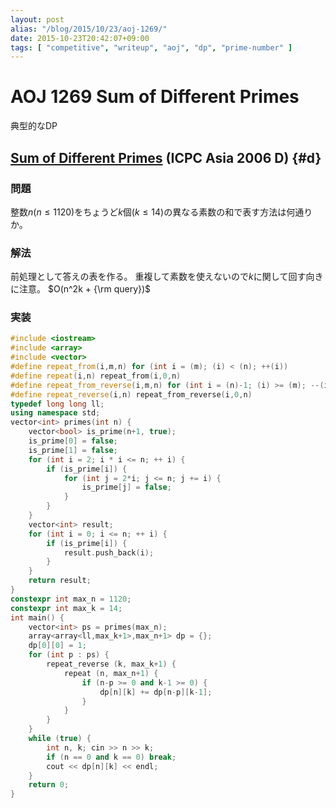 ```yaml
---
layout: post
alias: "/blog/2015/10/23/aoj-1269/"
date: 2015-10-23T20:42:07+09:00
tags: [ "competitive", "writeup", "aoj", "dp", "prime-number" ]
---
```


# AOJ 1269 Sum of Different Primes

典型的なDP

<!-- more -->

## [Sum of Different Primes](http://judge.u-aizu.ac.jp/onlinejudge/description.jsp?id=1269) (ICPC Asia 2006 D) {#d}

### 問題

整数$n$($n \le 1120$)をちょうど$k$個($k \le 14$)の異なる素数の和で表す方法は何通りか。

### 解法

前処理として答えの表を作る。
重複して素数を使えないので$k$に関して回す向きに注意。
$O(n^2k + {\rm query})$

### 実装

``` c++
#include <iostream>
#include <array>
#include <vector>
#define repeat_from(i,m,n) for (int i = (m); (i) < (n); ++(i))
#define repeat(i,n) repeat_from(i,0,n)
#define repeat_from_reverse(i,m,n) for (int i = (n)-1; (i) >= (m); --(i))
#define repeat_reverse(i,n) repeat_from_reverse(i,0,n)
typedef long long ll;
using namespace std;
vector<int> primes(int n) {
    vector<bool> is_prime(n+1, true);
    is_prime[0] = false;
    is_prime[1] = false;
    for (int i = 2; i * i <= n; ++ i) {
        if (is_prime[i]) {
            for (int j = 2*i; j <= n; j += i) {
                is_prime[j] = false;
            }
        }
    }
    vector<int> result;
    for (int i = 0; i <= n; ++ i) {
        if (is_prime[i]) {
            result.push_back(i);
        }
    }
    return result;
}
constexpr int max_n = 1120;
constexpr int max_k = 14;
int main() {
    vector<int> ps = primes(max_n);
    array<array<ll,max_k+1>,max_n+1> dp = {};
    dp[0][0] = 1;
    for (int p : ps) {
        repeat_reverse (k, max_k+1) {
            repeat (n, max_n+1) {
                if (n-p >= 0 and k-1 >= 0) {
                    dp[n][k] += dp[n-p][k-1];
                }
            }
        }
    }
    while (true) {
        int n, k; cin >> n >> k;
        if (n == 0 and k == 0) break;
        cout << dp[n][k] << endl;
    }
    return 0;
}
```
